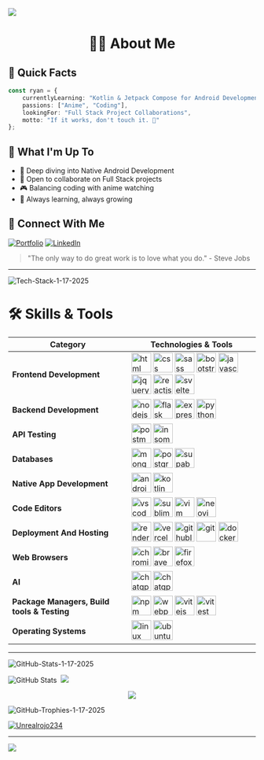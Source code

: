 <img src="https://i.pinimg.com/originals/50/1a/ea/501aeaae8758b0f6c5c7a17d9533ecae.gif"/> 
<br>
<div align="center">

# 👨‍💻 About Me

</div>

## 🚀 Quick Facts

```typescript
const ryan = {
    currentlyLearning: "Kotlin & Jetpack Compose for Android Development",
    passions: ["Anime", "Coding"],
    lookingFor: "Full Stack Project Collaborations",
    motto: "If it works, don't touch it. 💭"
};
```

## 🎯 What I'm Up To

- 📱 Deep diving into Native Android Development
- 🤝 Open to collaborate on Full Stack projects
- 🎮 Balancing coding with anime watching
- 🌱 Always learning, always growing

## 🔗 Connect With Me

<div align="left">

[![Portfolio](https://img.shields.io/badge/Portfolio-000000?style=for-the-badge&logo=vercel&logoColor=white)](https://portfolio-website-two-lyart-87.vercel.app/)
[![LinkedIn](https://img.shields.io/badge/LinkedIn-%230077B5.svg?style=for-the-badge&logo=linkedin&logoColor=white)](https://linkedin.com/in/RyanOtieno)

</div>

> "The only way to do great work is to love what you do." - Steve Jobs

---

![Tech-Stack-1-17-2025](https://github.com/user-attachments/assets/b503a44b-fe6f-4772-8cf2-552a4ebb0e69)
# 🛠️ Skills & Tools

| Category | Technologies & Tools |
|----------|-------------------|
| **Frontend Development** | <img src="https://image-server-mu.vercel.app/Images/html5.svg" alt="html" width="40" height="40"/> <img src="https://image-server-mu.vercel.app/Images/css.svg" alt="css" width="40" height="40"/> <img src="https://image-server-mu.vercel.app/Images/sass.svg" alt="sass" width="40" height="40"/> <img src="https://image-server-mu.vercel.app/Images/bootstrap5.svg" alt="bootstrap5" width="40" height="40"/> <img src="https://image-server-mu.vercel.app/Images/javascript.svg" alt="javascript" width="40" height="40"/> <img src="https://image-server-mu.vercel.app/Images/jquery.svg" alt="jquery" width="40" height="40"/> <img src="https://image-server-mu.vercel.app/Images/reactjs.svg" alt="reactjs" width="40" height="40"/> <img src="https://upload.wikimedia.org/wikipedia/commons/1/1b/Svelte_Logo.svg" alt="svelte" width="40" height="40"/> |
| **Backend Development** | <img src="https://image-server-mu.vercel.app/Images/nodejs.svg" alt="nodejs" width="40" height="40"/> <img src="https://image-server-mu.vercel.app/Images/flask-light.svg" alt="flask" width="40" height="40"/> <img src="https://image-server-mu.vercel.app/Images/expressjs-light.svg" alt="expressjs-light" width="40" height="40"/> <img src="https://image-server-mu.vercel.app/Images/python.svg" alt="python" width="40" height="40"/> |
| **API Testing** | <img src="https://image-server-mu.vercel.app/Images/postman.svg" alt="postman" width="40" height="40"/> <img src="https://image-server-mu.vercel.app/Images/insomnia.svg" alt="insomnia" width="40" height="40"/> |
| **Databases** | <img src="https://image-server-mu.vercel.app/Images/mongodb.svg" alt="mongodb" width="40" height="40"/> <img src="https://image-server-mu.vercel.app/Images/postgresql.svg" alt="postgresql" width="40" height="40"/> <img src="https://image-server-mu.vercel.app/Images/supabase.svg" alt="supabase" width="40" height="40"/> |
| **Native App Development** | <img src="https://image-server-mu.vercel.app/Images/android.svg" alt="android" width="40" height="40"/> <img src="https://image-server-mu.vercel.app/Images/kotlin.svg" alt="kotlin" width="40" height="40"/> |
| **Code Editors** | <img src="https://image-server-mu.vercel.app/Images/vscode.svg" alt="vscode" width="40" height="40"/> <img src="https://image-server-mu.vercel.app/Images/sublime.svg" alt="sublime" width="40" height="40"/> <img src="https://image-server-mu.vercel.app/Images/vim.svg" alt="vim" width="40" height="40"/> <img src="https://image-server-mu.vercel.app/Images/neovim.svg" alt="neovim" width="40" height="40"/> |
| **Deployment And Hosting** | <img src="https://image-server-mu.vercel.app/Images/render.svg" alt="render" width="40" height="40"/> <img src="https://image-server-mu.vercel.app/Images/vercel-light.svg" alt="vercel" width="40" height="40"/> <img src="https://image-server-mu.vercel.app/Images/github-light.svg" alt="githublight" width="40" height="40"/> <img src="https://image-server-mu.vercel.app/Images/git.svg" alt="git" width="40" height="40"/> <img src="https://image-server-mu.vercel.app/Images/docker.svg" alt="docker" width="40" height="40"/> |
| **Web Browsers** | <img src="https://image-server-mu.vercel.app/Images/chromium.svg" alt="chromium" width="40" height="40"/> <img src="https://image-server-mu.vercel.app/Images/brave.svg" alt="brave" width="40" height="40"/> <img src="https://image-server-mu.vercel.app/Images/firefox.svg" alt="firefox" width="40" height="40"/> |
| **AI** | <img src="https://image-server-mu.vercel.app/Images/chatgpt.svg" alt="chatgpt" width="40" height="40"/> <img src="https://image-server-mu.vercel.app/Images/github-copilot.svg" alt="chatgpt" width="40" height="40"/> |
| **Package Managers, Build tools & Testing** | <img src="https://image-server-mu.vercel.app/Images/npm.svg" alt="npm" width="40" height="40"/> <img src="https://image-server-mu.vercel.app/Images/webpack.svg" alt="webpack" width="40" height="40"/> <img src="https://image-server-mu.vercel.app/Images/vitejs.svg" alt="vitejs" width="40" height="40"/> <img src="https://image-server-mu.vercel.app/Images/vitest.svg" alt="vitest" width="40" height="40"/> |
| **Operating Systems** | <img src="https://image-server-mu.vercel.app/Images/linux.svg" alt="linux" width="40" height="40"/> <img src="https://image-server-mu.vercel.app/Images/ubuntu.svg" alt="ubuntu" width="40" height="40"/> |

---


![GitHub-Stats-1-17-2025](https://github.com/user-attachments/assets/2c91a65e-d373-469f-b6ea-ddc54b645658)

![GitHub Stats](https://github-readme-stats.vercel.app/api?username=Unrealrojo234&theme=blue-green&show_icons=true&hide_border=true&count_private=true) &nbsp;![](https://github-readme-streak-stats.herokuapp.com/?user=Unrealrojo234&theme=github_dark&hide_border=false)


<div style="display:flex;justify-content:center;align-items:center;">
  <img src="https://github-readme-stats.vercel.app/api/top-langs/?username=Unrealrojo234&langs_count=6&theme=merko&hide=html,css&layout=donut-vertical"/>
</div>


![GitHub-Trophies-1-17-2025](https://github.com/user-attachments/assets/89652f03-401b-47ea-91e7-b685f294170c)

<p><a href="https://github.com/ryo-ma/github-profile-trophy"><img src="https://github-profile-trophy.vercel.app/?username=Unrealrojo234" alt="Unrealrojo234" /></a></p>



---
[![](https://visitcount.itsvg.in/api?id=Unrealrojo234&icon=0&color=0)](https://visitcount.itsvg.in)

<!-- Proudly created with GPRM ( https://gprm.itsvg.in ) -->
